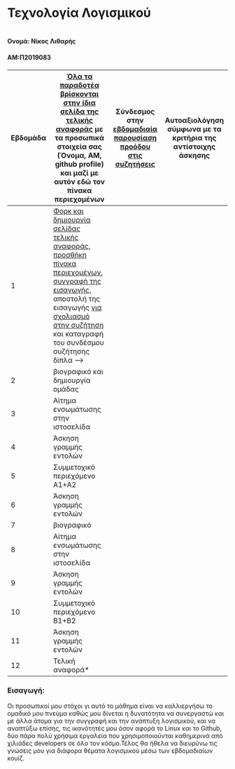 <h1> Τεχνολογία Λογισμικού <h1>
<h4> Ονομά: Νίκος Λιθαρής <h4>
<h4> ΑΜ:Π2019083 <h4>

| Εβδομάδα | [Όλα τα παραδοτέα βρίσκονται στην ίδια σελίδα της τελικής αναφοράς](https://courses-ionio.github.io/help/deliverables/) με τα προσωπικά στοιχεία σας (Όνομα, ΑΜ, github profile) και μαζί με αυτόν εδώ τον πίνακα περιεχομένων | Σύνδεσμος στην [εβδομαδιαία παρουσίαση προόδου στις συζητήσεις](https://github.com/courses-ionio/help/discussions/categories/show-and-tell) | Αυτοαξιολόγηση σύμφωνα με τα κριτήρια της αντίστοιχης άσκησης |
| --- | --- | --- | --- |
| 1 | [Φορκ και δημιουργία σελίδας τελικής αναφοράς](https://courses-ionio.github.io/help/guide/), [προσθήκη πίνακα περιεχομένων](https://raw.githubusercontent.com/courses-ionio/sw/master/README.md), [συγγραφή της εισαγωγής](https://courses-ionio.github.io/help/intro/), αποστολή της εισαγωγής [για σχολιασμό στην συζήτηση](https://github.com/courses-ionio/help/discussions/categories/show-and-tell) και καταγραφή του συνδέσμου συζήτησης δίπλα --> | | |
| 2 | βιογραφικό και δημιουργία ομάδας | | |
| 3 | Αίτημα ενσωμάτωσης στην ιστοσελίδα | | |
| 4 | Άσκηση γραμμής εντολών | | |
| 5 | Συμμετοχικό περιεχόμενο A1+A2 | | |
| 6 | Άσκηση γραμμής εντολών | | |
| 7 | βιογραφικό | | |
| 8 | Αίτημα ενσωμάτωσης στην ιστοσελίδα | | |
| 9 | Άσκηση γραμμής εντολών | | |
| 10 | Συμμετοχικό περιεχόμενο B1+B2 | | |
| 11 | Άσκηση γραμμής εντολών | | |
| 12 | Τελική αναφορά* | | |

 
### Εισαγωγή:
Οι προσωπικοί μου στόχοι γι αυτό το μάθημα είναι να καλλιεργήσω το ομαδικό μου πνεύμα καθώς μου δίνεται η δυνατότητα να συνεργαστώ και με άλλα άτομα για την συγγραφή και την ανάπτυξη λογισμικού, και να αναπτύξω επίσης, τις ικανότητές μου όσον αφορά το Linux και το Github, δύο πάρα πολύ χρήσιμα εργαλεία που χρησιμοποιούνται καθημερινά από χιλιάδες developers σε όλο τον κόσμο.Τέλος θα ήθελα να διευρύνω τις γνώσεις μου για διάφορα θέματα λογισμικού μέσω των εβδομαδιαίων κουίζ. 
